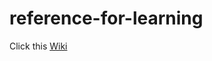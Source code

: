 # reference-for-learning
Click this [Wiki](https://github.com/krisnantobiyuh/reference-for-learning/wiki)
